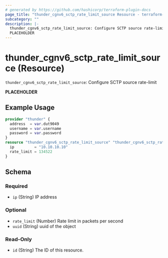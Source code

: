 ```yaml
---
# generated by https://github.com/hashicorp/terraform-plugin-docs
page_title: "thunder_cgnv6_sctp_rate_limit_source Resource - terraform-provider-thunder"
subcategory: ""
description: |-
  thunder_cgnv6_sctp_rate_limit_source: Configure SCTP source rate-limit
  PLACEHOLDER
---
```


# thunder_cgnv6_sctp_rate_limit_source (Resource)

`thunder_cgnv6_sctp_rate_limit_source`: Configure SCTP source rate-limit

__PLACEHOLDER__

## Example Usage

```terraform
provider "thunder" {
  address  = var.dut9049
  username = var.username
  password = var.password
}
resource "thunder_cgnv6_sctp_rate_limit_source" "thunder_cgnv6_sctp_rate_limit_source" {
  ip         = "10.10.10.10"
  rate_limit = 134522
}
```

<!-- schema generated by tfplugindocs -->
## Schema

### Required

- `ip` (String) IP address

### Optional

- `rate_limit` (Number) Rate limit in packets per second
- `uuid` (String) uuid of the object

### Read-Only

- `id` (String) The ID of this resource.


